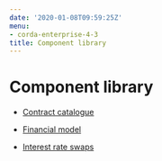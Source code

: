 ```yaml
---
date: '2020-01-08T09:59:25Z'
menu:
- corda-enterprise-4-3
title: Component library
---
```



# Component library


* [Contract catalogue](contract-catalogue.md)

* [Financial model](financial-model.md)

* [Interest rate swaps](contract-irs.md)



